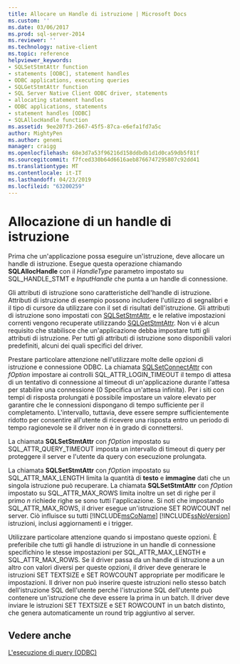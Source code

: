 ```yaml
---
title: Allocare un Handle di istruzione | Microsoft Docs
ms.custom: ''
ms.date: 03/06/2017
ms.prod: sql-server-2014
ms.reviewer: ''
ms.technology: native-client
ms.topic: reference
helpviewer_keywords:
- SQLSetStmtAttr function
- statements [ODBC], statement handles
- ODBC applications, executing queries
- SQLGetStmtAttr function
- SQL Server Native Client ODBC driver, statements
- allocating statement handles
- ODBC applications, statements
- statement handles [ODBC]
- SQLAllocHandle function
ms.assetid: 9ee207f3-2667-45f5-87ca-e6efa1fd7a5c
author: MightyPen
ms.author: genemi
manager: craigg
ms.openlocfilehash: 68e3d7a53f96216d158ddbdb1d1d0ca59db5f81f
ms.sourcegitcommit: f7fced330b64d6616aeb8766747295807c92dd41
ms.translationtype: MT
ms.contentlocale: it-IT
ms.lasthandoff: 04/23/2019
ms.locfileid: "63200259"
---
```

# <a name="allocating-a-statement-handle"></a>Allocazione di un handle di istruzione
  Prima che un'applicazione possa eseguire un'istruzione, deve allocare un handle di istruzione. Esegue questa operazione chiamando **SQLAllocHandle** con il *HandleType* parametro impostato su SQL_HANDLE_STMT e *InputHandle* che punta a un handle di connessione.  
  
 Gli attributi di istruzione sono caratteristiche dell'handle di istruzione. Attributi di istruzione di esempio possono includere l'utilizzo di segnalibri e il tipo di cursore da utilizzare con il set di risultati dell'istruzione. Gli attributi di istruzione sono impostati con [SQLSetStmtAttr](../native-client-odbc-api/sqlsetstmtattr.md), e le relative impostazioni correnti vengono recuperate utilizzando [SQLGetStmtAttr](../native-client-odbc-api/sqlgetstmtattr.md). Non vi è alcun requisito che stabilisce che un'applicazione debba impostare tutti gli attributi di istruzione. Per tutti gli attributi di istruzione sono disponibili valori predefiniti, alcuni dei quali specifici del driver.  
  
 Prestare particolare attenzione nell'utilizzare molte delle opzioni di istruzione e connessione ODBC. La chiamata [SQLSetConnectAttr](../native-client-odbc-api/sqlsetconnectattr.md) con *fOption* impostare ai controlli SQL_ATTR_LOGIN_TIMEOUT il tempo di attesa di un tentativo di connessione al timeout di un'applicazione durante l'attesa per stabilire una connessione (0 Specifica un'attesa infinita). Per i siti con tempi di risposta prolungati è possibile impostare un valore elevato per garantire che le connessioni dispongano di tempo sufficiente per il completamento. L'intervallo, tuttavia, deve essere sempre sufficientemente ridotto per consentire all'utente di ricevere una risposta entro un periodo di tempo ragionevole se il driver non è in grado di connettersi.  
  
 La chiamata **SQLSetStmtAttr** con *fOption* impostato su SQL_ATTR_QUERY_TIMEOUT imposta un intervallo di timeout di query per proteggere il server e l'utente da query con esecuzione prolungata.  
  
 La chiamata **SQLSetStmtAttr** con *fOption* impostato su SQL_ATTR_MAX_LENGTH limita la quantità di **testo** e **immagine** dati che un singola istruzione può recuperare. La chiamata **SQLSetStmtAttr** con *fOption* impostato su SQL_ATTR_MAX_ROWS limita inoltre un set di righe per il primo *n* richiede righe se sono tutti l'applicazione. Si noti che impostando SQL_ATTR_MAX_ROWS, il driver esegue un'istruzione SET ROWCOUNT nel server. Ciò influisce su tutti [!INCLUDE[msCoName](../../includes/msconame-md.md)] [!INCLUDE[ssNoVersion](../../includes/ssnoversion-md.md)] istruzioni, inclusi aggiornamenti e i trigger.  
  
 Utilizzare particolare attenzione quando si impostano queste opzioni. È preferibile che tutti gli handle di istruzione in un handle di connessione specifichino le stesse impostazioni per SQL_ATTR_MAX_LENGTH e SQL_ATTR_MAX_ROWS. Se il driver passa da un handle di istruzione a un altro con valori diversi per queste opzioni, il driver deve generare le istruzioni SET TEXTSIZE e SET ROWCOUNT appropriate per modificare le impostazioni. Il driver non può inserire queste istruzioni nello stesso batch dell'istruzione SQL dell'utente perché l'istruzione SQL dell'utente può contenere un'istruzione che deve essere la prima in un batch. Il driver deve inviare le istruzioni SET TEXTSIZE e SET ROWCOUNT in un batch distinto, che genera automaticamente un round trip aggiuntivo al server.  
  
## <a name="see-also"></a>Vedere anche  
 [L'esecuzione di query &#40;ODBC&#41;](executing-queries-odbc.md)  
  
  
